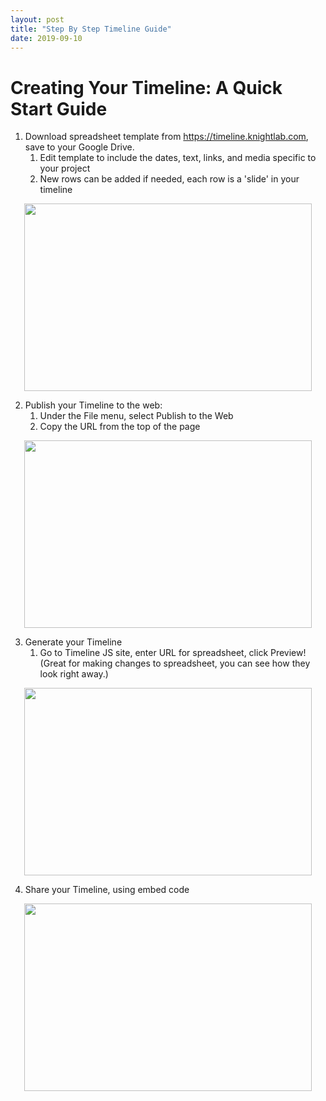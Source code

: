 ```yaml
---
layout: post
title: "Step By Step Timeline Guide"
date: 2019-09-10
---
```

# Creating Your Timeline: A Quick Start Guide #

1. Download spreadsheet template from https://timeline.knightlab.com, save to your Google Drive.
    1. Edit template to include the dates, text, links, and media specific to your project
    2. New rows can be added if needed, each row is a 'slide' in your timeline
    
<p align="center">
  <img width="460" height="300" src="https://user-images.githubusercontent.com/54911846/65171459-ec4c3b80-da18-11e9-9370-f497b842a0ec.png">
</p>

2. Publish your Timeline to the web:
    1. Under the File menu, select Publish to the Web
    2. Copy the URL from the top of the page
    
<p align="center">
    <img width="460" height="300" src="https://user-images.githubusercontent.com/54911846/65171766-a643a780-da19-11e9-8da3-388053e23768.png">
</p>

3. Generate your Timeline   
    1. Go to Timeline JS site, enter URL for spreadsheet, click Preview! (Great for making changes to spreadsheet, you can see how they look right away.)
    
<p align="center">
    <img width="460" height="300" src="https://user-images.githubusercontent.com/54911846/65171994-29fd9400-da1a-11e9-8501-584bffc6f392.png">
</p>

4. Share your Timeline, using embed code

<p align="center">
    <img width="460" height="300" src="https://user-images.githubusercontent.com/54911846/65172139-78ab2e00-da1a-11e9-850b-2baf7eca5aac.png">
</p>
